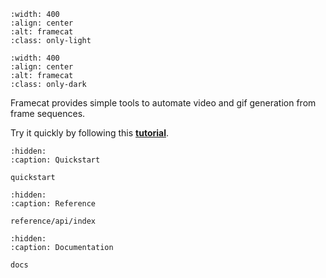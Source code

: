 <!-- ```{eval-rst}
:og:description: Framecat Documentation
:og:image: https://raw.githubusercontent.com/simon-lc/framecat/refs/heads/docs/docs/images/logo-dark.png
``` -->

<!-- <br/> -->

```{image} _static/images/logo-light.svg
:width: 400
:align: center
:alt: framecat
:class: only-light
```

```{image} _static/images/logo-dark.svg
:width: 400
:align: center
:alt: framecat
:class: only-dark
```

Framecat provides simple tools to automate video and gif generation from frame sequences.

Try it quickly by following this [**tutorial**](quickstart.md).

```{toctree}
:hidden:
:caption: Quickstart

quickstart
```

```{toctree}
:hidden:
:caption: Reference

reference/api/index
```


```{toctree}
:hidden:
:caption: Documentation

docs
```
